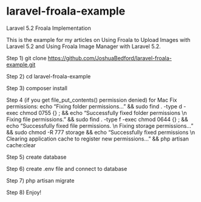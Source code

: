 # laravel-froala-example
Laravel 5.2 Froala Implementation
	
This is the example for my articles on Using Froala to Upload Images with Laravel 5.2 and Using Froala Image Manager with Laravel 5.2.

Step 1)
	git clone https://github.com/JoshuaBedford/laravel-froala-example.git

Step 2)
	cd laravel-froala-example

Step 3)
	composer install

Step 4 (if you get file_put_contents() permission denied) for Mac
Fix permissions:
	echo “Fixing folder permissions…” && sudo find . -type d -exec chmod 0755 {} \; && echo “Successfully fixed folder permissions \n Fixing file permissions.” && sudo find . -type f -exec chmod 0644 {} \; && echo “Successfully fixed file permissions. \n Fixing storage permissions…” && sudo chmod -R 777 storage && echo “Successfully fixed permissions \n Clearing application cache to register new permissions…” && php artisan cache:clear

Step 5)
	create database

Step 6)
	create .env file and connect to database

Step 7)
	php artisan migrate

Step 8)
	Enjoy!